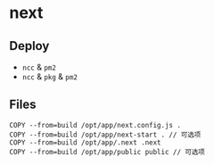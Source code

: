 # next 
## Deploy 
+ `ncc` & `pm2`
+ `ncc` & `pkg` & `pm2`

## Files
```
COPY --from=build /opt/app/next.config.js .
COPY --from=build /opt/app/next-start . // 可选项
COPY --from=build /opt/app/.next .next
COPY --from=build /opt/app/public public // 可选项
```